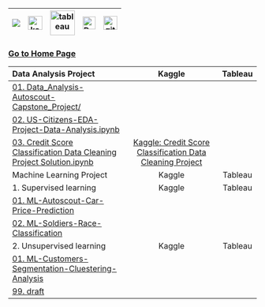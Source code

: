 | [![](https://img.shields.io/badge/linkedin-%230077B5.svg?&style=for-the-badge&logo=linkedin&logoColor=white)][Linkedin] | [<img src="https://www.kaggle.com/static/images/site-logo.svg" alt="kaggle" height="28.5"/>][kaggle] | [<img src="https://www.tableau.com/sites/default/files/2021-05/tableau_rgb_500x104.png" alt="tableau" height="50"/>][tableau] | [<picture><source media="(prefers-color-scheme: dark)" srcset="https://theme.zdassets.com/theme_assets/224203/4a55138e21ad44a9c72c8295181c79fe938a2ae6.svg" alt="kaggle" height="26"><img alt="Dark" src="https://cdn-static-1.medium.com/sites/medium.com/about/images/Medium-Logo-Black-RGB-1.svg" alt="kaggle" height="26"></picture>][medium] | [<img src="https://user-images.githubusercontent.com/94930605/160260064-ff3aa908-cbfd-4350-ab28-a26a0b7a1819.png" alt="github_pages" height="28.5"/>][github_pages] |
|:-:|:-:|:-:|:-:|:-:|

### [Go to Home Page](https://github.com/celik-muhammed)

| Data Analysis Project | Kaggle | Tableau |
|:--|:-:|:-:|
| [01. Data_Analysis-Autoscout-Capstone_Project/](./Data_Analysis-Autoscout-Capstone_Project/) | [](#) |
| [02. US-Citizens-EDA-Project-Data-Analysis.ipynb](./US-Citizens-EDA-Project-Data-Analysis.ipynb) | [](#) |
| [03. Credit Score Classification Data Cleaning Project Solution.ipynb](./Credit-Score-Classification-Data-Cleaning-Project-Solution.ipynb) | [Kaggle: Credit Score Classification Data Cleaning Project](https://www.kaggle.com/code/clkmuhammed/credit-score-classification-data-cleaning-project/notebook) |
| Machine Learning Project | Kaggle | Tableau |
| 1. Supervised learning | Kaggle | Tableau |
| [01. ML-Autoscout-Car-Price-Prediction](https://github.com/celik-muhammed/ML-Autoscout-Car-Price-Prediction-Project) | [](#) |
| [02. ML-Soldiers-Race-Classification](https://github.com/celik-muhammed/ML-Soldiers-Race-Classification-Project) | [](#) |
| 2. Unsupervised learning | Kaggle | Tableau |
| [01. ML-Customers-Segmentation-Cluestering-Analysis](https://github.com/celik-muhammed/ML-Customers-Segmentation-Cluestering-Analysis-Project) | [](#) |
| [99. draft ](./draft ) | [](#) |



<!-- CHANGE-05 .../myname/ myname yerine profil user name yaz -->
[Linkedin]: https://www.linkedin.com/in/çelik-muhammed/ "LinkedIn"
[kaggle]: https://www.kaggle.com/clkmuhammed "Kaggle Page"
[tableau]: https://public.tableau.com/app/profile/celikmuhammed "Tableau Page"
[medium]: https://celik-muhammed.medium.com/ "Medium Page"
[github_pages]: https://celik-muhammed.github.io/ "GitHub Pages"
